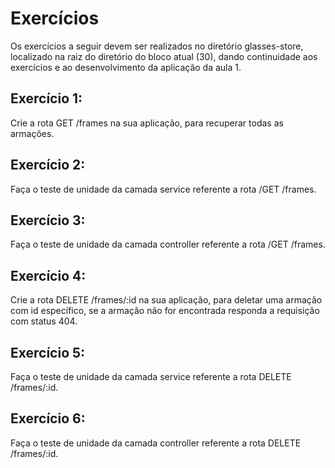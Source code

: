 # Exercícios

Os exercícios a seguir devem ser realizados no diretório glasses-store, localizado na raiz do diretório do bloco atual (30), dando continuidade aos exercícios e ao desenvolvimento da aplicação da aula 1.

## Exercício 1:
Crie a rota GET /frames na sua aplicação, para recuperar todas as armações.

## Exercício 2:
Faça o teste de unidade da camada service referente a rota /GET /frames.

## Exercício 3:
Faça o teste de unidade da camada controller referente a rota /GET /frames.

## Exercício 4:
Crie a rota DELETE /frames/:id na sua aplicação, para deletar uma armação com id específico, se a armação não for encontrada responda a requisição com status 404.

## Exercício 5:
Faça o teste de unidade da camada service referente a rota DELETE /frames/:id.

## Exercício 6:
Faça o teste de unidade da camada controller referente a rota DELETE /frames/:id.
